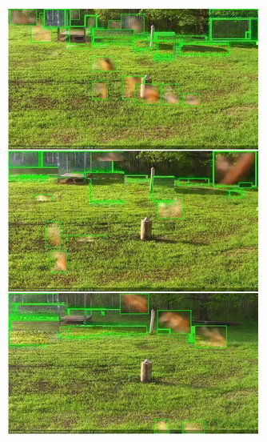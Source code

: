 ![20200531-180616-183620](in2/20200531/20200531-180616-183620_0_.jpg)
![20200531-183626-190631](in2/20200531/20200531-183626-190631_0_.jpg)
![20200531-190637-193641](in2/20200531/20200531-190637-193641_0_.jpg)
